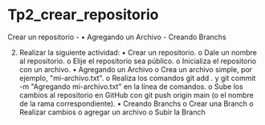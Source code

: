 # Tp2_crear_repositorio
Crear un repositorio - • Agregando un Archivo - Creando Branchs 

2) Realizar la siguiente actividad:
• Crear un repositorio.
o Dale un nombre al repositorio.
o Elije el repositorio sea público.
o Inicializa el repositorio con un archivo.
• Agregando un Archivo
o Crea un archivo simple, por ejemplo, "mi-archivo.txt".
o Realiza los comandos git add . y git commit -m "Agregando mi-archivo.txt"
en la línea de comandos.
o Sube los cambios al repositorio en GitHub con git push origin main (o el
nombre de la rama correspondiente).
• Creando Branchs
o Crear una Branch
o Realizar cambios o agregar un archivo
o Subir la Branch 
